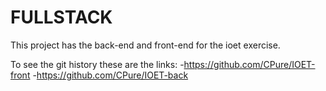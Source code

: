 # FULLSTACK

This project has the back-end and front-end for the ioet exercise.

To see the git history these are the links:
-https://github.com/CPure/IOET-front
-https://github.com/CPure/IOET-back
